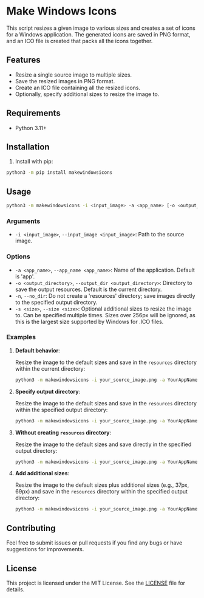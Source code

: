 # Make Windows Icons

This script resizes a given image to various sizes and creates a set of icons for a Windows application. The generated icons are saved in PNG format, and an ICO file is created that packs all the icons together.

## Features

- Resize a single source image to multiple sizes.
- Save the resized images in PNG format.
- Create an ICO file containing all the resized icons.
- Optionally, specify additional sizes to resize the image to.

## Requirements

- Python 3.11+

## Installation

1. Install with pip:

```sh
python3 -m pip install makewindowsicons
```

## Usage

```sh
python3 -m makewindowsicons -i <input_image> -a <app_name> [-o <output_directory>] [--no_dir] [-s <size>]...
```

### Arguments

- `-i <input_image>`, `--input_image <input_image>`: Path to the source image.

### Options

- `-a <app_name>`, `--app_name <app_name>`: Name of the application. Default is 'app'.
- `-o <output_directory>`, `--output_dir <output_directory>`: Directory to save the output resources. Default is the current directory.
- `-n`, `--no_dir`: Do not create a 'resources' directory; save images directly to the specified output directory.
- `-s <size>`, `--size <size>`: Optional additional sizes to resize the image to. Can be specified multiple times. Sizes over 256px will be ignored, as this is the largest size supported by Windows for .ICO files.

### Examples

1. **Default behavior**:
   
   Resize the image to the default sizes and save in the `resources` directory within the current directory:

   ```sh
   python3 -m makewindowsicons -i your_source_image.png -a YourAppName
   ```

2. **Specify output directory**:

   Resize the image to the default sizes and save in the `resources` directory within the specified output directory:

   ```sh
   python3 -m makewindowsicons -i your_source_image.png -a YourAppName -o output_path
   ```

3. **Without creating `resources` directory**:

   Resize the image to the default sizes and save directly in the specified output directory:

   ```sh
   python3 -m makewindowsicons -i your_source_image.png -a YourAppName -o output_path -n
   ```

4. **Add additional sizes**:

   Resize the image to the default sizes plus additional sizes (e.g., 37px, 69px) and save in the `resources` directory within the specified output directory:

   ```sh
   python3 -m makewindowsicons -i your_source_image.png -a YourAppName -o output_path -s 42 -s 69 -s 77
   ```

## Contributing

Feel free to submit issues or pull requests if you find any bugs or have suggestions for improvements.

## License

This project is licensed under the MIT License. See the [LICENSE](LICENSE) file for details.